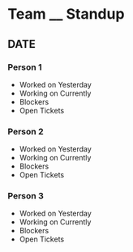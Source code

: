 # Team __ Standup 
## DATE

### Person 1
- Worked on Yesterday 
- Working on Currently
- Blockers
- Open Tickets

### Person 2
- Worked on Yesterday 
- Working on Currently
- Blockers
- Open Tickets

### Person 3
- Worked on Yesterday 
- Working on Currently
- Blockers
- Open Tickets